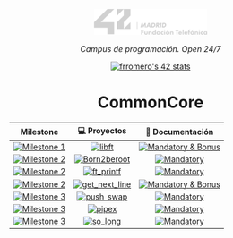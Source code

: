 <p align="center" width="100%">
    <a href="42_Madrid/42"><img width="40%" src="42_Madrid/img/logo5.png"></a> </p>
<p align="center" width="100%"><i>Campus de programación. Open 24/7 </i></p>
<p align="center" width="100%">
    <a href="42_Madrid/42"><img src="https://badge.mediaplus.ma/greenbinary/frromero?1337Badge=off&UM6P=off" alt="frromero's 42 stats" /></a></p>




<div align="center">

# CommonCore

| Milestone | 💻 Proyectos | 📝 Documentación |
|------|:------------:|:------------------:|
| [![Milestone 1](https://img.shields.io/badge/%20%20Milestone%201%20-1eb437)](#)  | [![libft](https://img.shields.io/badge/%20%20libft%20%20-1eb437)](42_Madrid/0/) | [![Mandatory & Bonus](https://img.shields.io/badge/Mandatory%20&%20Bonus-1eb437)](42_Madrid/0/) |
|  [![Milestone 2](https://img.shields.io/badge/%20%20Milestone%202%20-b61cc3)](#)  |[![Born2beroot](https://img.shields.io/badge/%20%20Born2beroot%20%20-b61cc3)](42_Madrid/milestone_1/born2beroot) | [![Mandatory](https://img.shields.io/badge/Mandatory-b61cc3)](42_Madrid/milestone_1/born2beroot) |
|  [![Milestone 2](https://img.shields.io/badge/%20%20Milestone%202%20-b61cc3)](#) |[![ft_printf](https://img.shields.io/badge/%20%20ft_printf%20%20-b61cc3)](42_Madrid/milestone_1/printf/) | [![Mandatory](https://img.shields.io/badge/Mandatory-b61cc3)](42_Madrid/milestone_1/printf/) |
|  [![Milestone 2](https://img.shields.io/badge/%20%20Milestone%202%20-b61cc3)](#) |[![get_next_line](https://img.shields.io/badge/%20%20get_next_line%20%20-b61cc3)](42_Madrid/milestone_1/get_next_line/) | [![Mandatory & Bonus](https://img.shields.io/badge/Mandatory%20&%20Bonus-b61cc3)](42_Madrid/milestone_1/get_next_line/) |
|  [![Milestone 3](https://img.shields.io/badge/%20%20Milestone%203%20-c3331c)](#)  |[![push_swap](https://img.shields.io/badge/%20%20push_swap%20%20-c3331c)](42_Madrid/milestone_2/push_swap/) | [![Mandatory](https://img.shields.io/badge/Mandatory-c3331c)](42_Madrid/milestone_2/push_swap/) |
|  [![Milestone 3](https://img.shields.io/badge/%20%20Milestone%203%20-c3331c)](#)  |[![pipex](https://img.shields.io/badge/%20%20pipex%20%20-c3331c)](42_Madrid/milestone_2/pipex/) | [![Mandatory](https://img.shields.io/badge/Mandatory-c3331c)](42_Madrid/milestone_2/pipex/) |
|  [![Milestone 3](https://img.shields.io/badge/%20%20Milestone%203%20-c3331c)](#)  |[![so_long](https://img.shields.io/badge/%20%20so_long%20%20-c3331c)](42_Madrid/milestone_2/so_long/) | [![Mandatory](https://img.shields.io/badge/Mandatory-c3331c)](42_Madrid/milestone_2/so_long/) |

</div>
